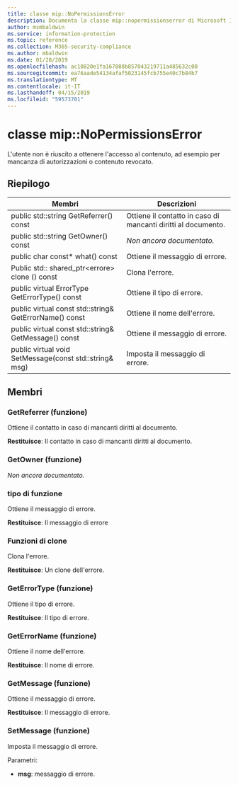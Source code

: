 ```yaml
---
title: classe mip::NoPermissionsError
description: Documenta la classe mip::nopermissionserror di Microsoft Information Protection (MIP) SDK.
author: msmbaldwin
ms.service: information-protection
ms.topic: reference
ms.collection: M365-security-compliance
ms.author: mbaldwin
ms.date: 01/28/2019
ms.openlocfilehash: ac10820e1fa167888b857043219711a485632c00
ms.sourcegitcommit: ea76aade54134afaf5023145fcb755e40c7b84b7
ms.translationtype: MT
ms.contentlocale: it-IT
ms.lasthandoff: 04/15/2019
ms.locfileid: "59573701"
---
```

# <a name="class-mipnopermissionserror"></a>classe mip::NoPermissionsError 
L'utente non è riuscito a ottenere l'accesso al contenuto, ad esempio per mancanza di autorizzazioni o contenuto revocato.
  
## <a name="summary"></a>Riepilogo
 Membri                        | Descrizioni                                
--------------------------------|---------------------------------------------
public std::string GetReferrer() const  |  Ottiene il contatto in caso di mancanti diritti al documento.
public std::string GetOwner() const  | _Non ancora documentato._
public char const* what() const  |  Ottiene il messaggio di errore.
Public std:: shared_ptr\<errore\> clone () const  |  Clona l'errore.
public virtual ErrorType GetErrorType() const  |  Ottiene il tipo di errore.
public virtual const std::string& GetErrorName() const  |  Ottiene il nome dell'errore.
public virtual const std::string& GetMessage() const  |  Ottiene il messaggio di errore.
public virtual void SetMessage(const std::string& msg)  |  Imposta il messaggio di errore.
  
## <a name="members"></a>Membri

### <a name="getreferrer-function"></a>GetReferrer (funzione)
Ottiene il contatto in caso di mancanti diritti al documento.

  
**Restituisce**: Il contatto in caso di mancanti diritti al documento.
  
### <a name="getowner-function"></a>GetOwner (funzione)
_Non ancora documentato._

### <a name="what-function"></a>tipo di funzione
Ottiene il messaggio di errore.

  
**Restituisce**: Il messaggio di errore
  
### <a name="clone-function"></a>Funzioni di clone
Clona l'errore.

  
**Restituisce**: Un clone dell'errore.
  
### <a name="geterrortype-function"></a>GetErrorType (funzione)
Ottiene il tipo di errore.

  
**Restituisce**: Il tipo di errore.
  
### <a name="geterrorname-function"></a>GetErrorName (funzione)
Ottiene il nome dell'errore.

  
**Restituisce**: Il nome di errore.
  
### <a name="getmessage-function"></a>GetMessage (funzione)
Ottiene il messaggio di errore.

  
**Restituisce**: Il messaggio di errore.
  
### <a name="setmessage-function"></a>SetMessage (funzione)
Imposta il messaggio di errore.

Parametri:  
* **msg**: messaggio di errore.